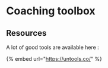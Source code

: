 # Coaching toolbox

## Resources

A lot of good tools are available here :

{% embed url="https://untools.co/" %}



